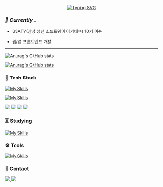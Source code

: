 <!--
**JoSuhun/JoSuhun** is a ✨ _special_ ✨ repository because its `README.md` (this file) appears on your GitHub profile.

Here are some ideas to get you started:

- 🔭 I’m currently working on ...
- 🌱 I’m currently learning ...
- 👯 I’m looking to collaborate on ...
- 🤔 I’m looking for help with ...
- 💬 Ask me about ...
- 📫 How to reach me: ...
- 😄 Pronouns: ...
- ⚡ Fun fact: ...
-->
<div align="center">
<a href="https://git.io/typing-svg"><img src="https://readme-typing-svg.demolab.com?font=Fira+Code&weight=500&size=30&pause=1000&color=996CF7&background=000000&center=true&vCenter=true&random=false&width=575&lines=Welcome+to%2C+Suhun's+Github;*+%5E%5E+*" alt="Typing SVG" /></a>
</div>

<h3><i>🌱 Currently ..</i></h3>

- SSAFY(삼성 청년 소프트웨어 아카데미) 10기 이수

- 웹/앱 프론트엔드 개발

<hr/>

![Anurag's GitHub stats](https://github-readme-stats.vercel.app/api?username=JoSohun&show_icons=true&theme=radical)

[![Anurag's GitHub stats](https://github-readme-stats.vercel.app/api?username=JoSohun)](https://github.com/anuraghazra/github-readme-stats)

<h3>🛒 Tech Stack</h3>

[![My Skills](https://skillicons.dev/icons?i=html,css,js,ts,nodejs,python)](https://skillicons.dev)

[![My Skills](https://skillicons.dev/icons?i=react,vue,vite)](https://skillicons.dev)

  <div>
    <img src="https://img.shields.io/badge/React-20232a.svg?style=for-the-badge&logo=react&logoColor=61DAFB" />
    <img src="https://img.shields.io/badge/styled--components-DB7093.svg?style=for-the-badge&logo=styledcomponents&logoColor=ffd000" />
    <img src="https://img.shields.io/badge/reactquery-FF4154.svg?style=for-the-badge&logo=reactquery&logoColor=ffffff" />
    <img src="https://img.shields.io/badge/reactrouter-000000.svg?style=for-the-badge&logo=reactrouter&logoColor=CA4245" />
  </div>


<h3>⏳ Studying</h3>

[![My Skills](https://skillicons.dev/icons?i=nextjs,nestjs)](https://skillicons.dev)


<h3>⚙ Tools</h3>

[![My Skills](https://skillicons.dev/icons?i=git,github,notion,figma)](https://skillicons.dev)


<h3>🔔 Contact</h3>

  <a href="mailto:chosh9128@gmail.com">
    <img src="https://img.shields.io/badge/chosh9128@gmail.com-D14836?style=for-the-badge&logo=gmail&logoColor=ffffff"/>
  </a>
 
  <a href="https://blog.naver.com/suhunidang">
    <img src="https://img.shields.io/badge/blog-03C75A?style=for-the-badge&logo=naver&logoColor=ffffff"/>
  </a>
